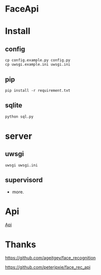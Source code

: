 # FaceApi

# Install

## config

```
cp config.example.py config.py
cp uwsgi.example.ini uwsgi.ini
```

## pip

```
pip install -r requirement.txt
```

## sqlite

```bash
python sql.py
```

# server

## uwsgi

```
uwsgi uwsgi.ini
```

## supervisord

- more.


# Api

[Api](./API.md)

# Thanks

<https://github.com/ageitgey/face_recognition>

<https://github.com/peterjpxie/face_rec_api>
